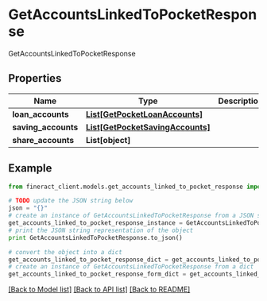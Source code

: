 # GetAccountsLinkedToPocketResponse

GetAccountsLinkedToPocketResponse

## Properties

Name | Type | Description | Notes
------------ | ------------- | ------------- | -------------
**loan_accounts** | [**List[GetPocketLoanAccounts]**](GetPocketLoanAccounts.md) |  | [optional] 
**saving_accounts** | [**List[GetPocketSavingAccounts]**](GetPocketSavingAccounts.md) |  | [optional] 
**share_accounts** | **List[object]** |  | [optional] 

## Example

```python
from fineract_client.models.get_accounts_linked_to_pocket_response import GetAccountsLinkedToPocketResponse

# TODO update the JSON string below
json = "{}"
# create an instance of GetAccountsLinkedToPocketResponse from a JSON string
get_accounts_linked_to_pocket_response_instance = GetAccountsLinkedToPocketResponse.from_json(json)
# print the JSON string representation of the object
print GetAccountsLinkedToPocketResponse.to_json()

# convert the object into a dict
get_accounts_linked_to_pocket_response_dict = get_accounts_linked_to_pocket_response_instance.to_dict()
# create an instance of GetAccountsLinkedToPocketResponse from a dict
get_accounts_linked_to_pocket_response_form_dict = get_accounts_linked_to_pocket_response.from_dict(get_accounts_linked_to_pocket_response_dict)
```
[[Back to Model list]](../README.md#documentation-for-models) [[Back to API list]](../README.md#documentation-for-api-endpoints) [[Back to README]](../README.md)


